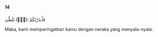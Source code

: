 ##### 14

<span class="ayah">فَأَنذَرْتُكُمْ نَارًۭا تَلَظَّىٰ</span>

<span class="ayah_translation">Maka, kami memperingatkan kamu dengan neraka yang menyala-nyala.</span>
